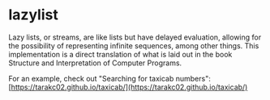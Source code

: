 lazylist
===============================================================================

Lazy lists, or streams, are like lists but have delayed evaluation, allowing for the possibility of representing infinite sequences, among other things. This implementation is a direct translation of what is laid out in the book Structure and Interpretation of Computer Programs.

For an example, check out "Searching for taxicab numbers": [https://tarakc02.github.io/taxicab/](https://tarakc02.github.io/taxicab/)
